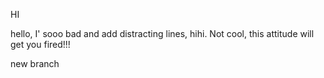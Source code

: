 HI

hello, I' sooo bad and add distracting lines, hihi. Not cool, this attitude will get you fired!!!

new branch
